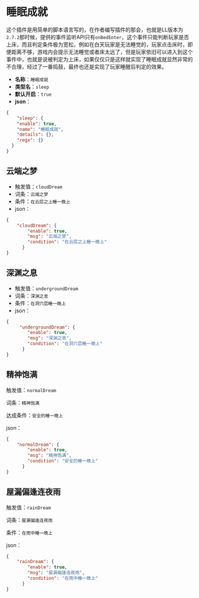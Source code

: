 # 睡眠成就

这个插件是用简单的脚本语言写的，在作者编写插件的那会，也就是LL版本为`2.7.2`那时候，提供的事件监听API只有`onBedEnter`，这个事件只能判断玩家是否上床，而且判定条件极为宽松，例如在白天玩家是无法睡觉的，玩家点击床时，即便距离不够，游戏内会提示无法睡觉或者床太远了，但是玩家依旧可以进入到这个事件中，也就是说被判定为上床，如果仅仅只是这样就实现了睡眠成就显然非常的不合理，经过了一番捣鼓，最终也还是实现了玩家睡醒后判定的效果。



- **名称**：`睡眠成就`
- **类型名**：`sleep`
- **默认开启**：`true`
- **json**：

```json
{
	"sleep": {
    "enable": true,
    "name": "睡眠成就",
    "details": {},
    "regx": {}
  }
}
```



## 云端之梦

- 触发值：`cloudDream`
- 词条：`云端之梦`
- 条件：`在云层之上睡一晚上`
- json：

```json
{
	"cloudDream": {
        "enable": true,
        "msg": "云端之梦",
        "condition": "在云层之上睡一晚上"
      }
}
```



## 深渊之息

- 触发值：`undergroundDream`
- 词条：`深渊之息`
- 条件：`在洞穴层睡一晚上`
- json：

```json
{
	 "undergroundDream": {
        "enable": true,
        "msg": "深渊之息",
        "condition": "在洞穴层睡一晚上"
      }
}
```



## 精神饱满

触发值：`normalDream`

词条：`精神饱满`

 达成条件：`安全的睡一晚上`

json：

```json
{
	"normalDream": {
        "enable": true,
        "msg": "精神饱满",
        "condition": "安全的睡一晚上"
      }
}
```



## 屋漏偏逢连夜雨

触发值：`rainDream`

词条：`屋漏偏逢连夜雨`

条件：`在雨中睡一晚上`

json：

```json
{
	"rainDream": {
        "enable": true,
        "msg": "屋漏偏逢连夜雨",
        "condition": "在雨中睡一晚上"
      }
}
```

